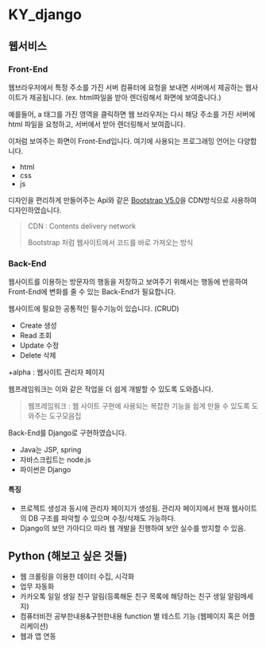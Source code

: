 # KY_django

## 웹서비스

### Front-End
웹브라우저에서 특정 주소를 가진 서버 컴퓨터에 요청을 보내면 서버에서 제공하는 웹사이트가 제공됩니다. (ex. html파일을 받아 렌더링해서 화면에 보여줍니다.)

예를들어, a 태그를 가진 영역을 클릭하면 웹 브라우저는 다시 해당 주소를 가진 서버에 html 파일을 요청하고, 서버에서 받아 렌더링해서 보여줍니다.

이처럼 보여주는 화면이 Front-End입니다. 여기에 사용되는 프로그래밍 언어는 다양합니다.

- html
- css
- js

디자인을 편리하게 만들어주는 Api와 같은 [Bootstrap V5.0](https://getbootstrap.com/docs/5.0/getting-started/introduction/)을 CDN방식으로 사용하여 디자인하였습니다.

> CDN : Contents delivery network
> 
> Bootstrap 처럼 웹사이트에서 코드를 바로 가져오는 방식

### Back-End

웹사이트를 이용하는 방문자의 행동을 저장하고 보여주기 위해서는 행동에 반응하여 Front-End에 변화를 줄 수 있는 Back-End가 필요합니다.

웹사이트에 필요한 공통적인 필수기능이 있습니다. (CRUD)
- Create 생성
- Read 조회
- Update 수정
- Delete 삭제

+alpha : 웹사이트 관리자 페이지

웹프레임워크는 이와 같은 작업을 더 쉽게 개발할 수 있도록 도와줍니다.
> 웹프레임워크 : 웹 사이트 구현에 사용되는 복잡한 기능을 쉽게 만들 수 있도록 도와주는 도구모음집

Back-End를 Django로 구현하였습니다.

- Java는 JSP, spring
- 자바스크립트는 node.js
- 파이썬은 Django

#### 특징

- 프로젝트 생성과 동시에 관리자 페이지가 생성됨. 관리자 페이지에서 현재 웹사이트의 DB 구조를 파악할 수 있으며 수정/삭제도 가능하다.
- Django의 보안 가아디으 따라 웹 개발을 진행하여 보안 실수를 방지할 수 있음.

## Python (해보고 싶은 것들)

- 웹 크롤링을 이용한 데이터 수집, 시각화
- 업무 자동화
- 카카오톡 일일 생일 친구 알림(등록해둔 친구 목록에 해당하는 친구 생일 알림메세지)
- 컴퓨터비전 공부한내용&구현한내용 function 별 테스트 기능 (웹페이지 혹은 어플리케이션)
- 웹과 앱 연동